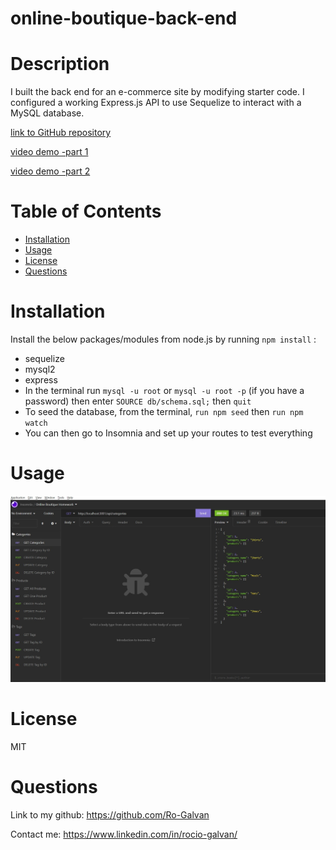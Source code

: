 # online-boutique-back-end

# Description
  I built the back end for an e-commerce site by modifying starter code. I configured a working Express.js API to use Sequelize to interact with a MySQL database.

[link to GitHub repository](https://github.com/Ro-Galvan/company-employee-database)

[video demo -part 1](https://drive.google.com/file/d/1CjkbMLSsXomKh0J0M-JwLi4FBkwEFQuy/view)

[video demo -part 2](https://drive.google.com/file/d/1SgNUkeXrUg-Zm3wOfCM9FcmYfhHUVzLd/view)

# Table of Contents
  - [Installation](#installation)
  - [Usage](#usage)
  - [License](#license)
  - [Questions](#questions)

# Installation
  Install the below packages/modules from node.js by running `npm install` :
- sequelize 
- mysql2 
- express
- In the terminal run `mysql -u root` or `mysql -u root -p` (if you have a password) then enter `SOURCE db/schema.sql;` then `quit`
- To seed the database, from the terminal, `run npm seed` then `run npm watch`
- You can then go to Insomnia and set up your routes to test everything

# Usage
![Insomnia setup](./assets/insomnia-screenshot.jpg)

# License
 MIT

# Questions
  Link to my github:
  https://github.com/Ro-Galvan
 
  Contact me:
  https://www.linkedin.com/in/rocio-galvan/ 